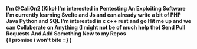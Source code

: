<b>I’m @CaliOn2 (Kiko) 
I'm interested in Pentesting An Exploiting Software
I'm currently learning Svelte and Js and can already write a bit of PHP Java Python and SQL
I'm interested in c c++ rust and go 
Hit me up and we can Collaberate on Anything (I might not be of much help tho) 
Send Pull Requests And Add Something New to my Repos </br> ( I promise i won't bite =} )</b>

<!---
CaliOn2/CaliOn2 is a ✨ special ✨ repository because its `README.md` (this file) appears on your GitHub profile.
You can click the Preview link to take a look at your changes.
--->
